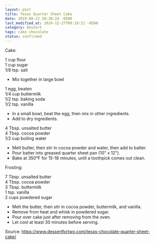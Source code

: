 ```yaml
---
layout: post
title: Texas Quarter Sheet Cake
date: 2019-08-22 20:30:24 -0500
last_modified_at: 2024-12-27T09:19:21 -0500
category: dessert
tags: cake chocolate
status: confirmed
---
```

Cake:  
  
1 cup flour  
1 cup sugar  
1/8 tsp. salt  

  * Mix together in large bowl

1 egg, beaten  
1/4 cup buttermilk  
1/2 tsp. baking soda  
1/2 tsp. vanilla  

  * In a small bowl, beat the egg, then mix in other ingredients.
  * Add to dry ingredients.

4 Tbsp. unsalted butter  
4 Tbsp. cocoa powder  
1/2 cup boiling water  

  * Melt butter, then stir in cocoa powder and water, then add to batter.
  * Pour batter into greased quarter sheet pan (10" x 12").
  * Bake at 350°F for 15-18 minutes, until a toothpick comes out clean.

Frosting:  
  
7 Tbsp. unsalted butter  
4 Tbsp. cocoa powder  
3 Tbsp. buttermilk  
1 tsp. vanilla  
2 cups powdered sugar  

  * Melt the butter, then stir in cocoa powder, buttermilk, and vanilla.
  * Remove from heat and whisk in powdered sugar.
  * Pour over cake just after removing from the oven.
  * Let cool at least 30 minutes before serving.

Source: https://www.dessertfortwo.com/texas-chocolate-quarter-sheet-cake/  
